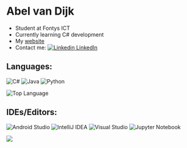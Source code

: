 # Abel van Dijk
- Student at Fontys ICT
- Currently learning C# development
- My [website](https://liftpiloot.github.io/)
- Contact me: 
[![Linkedin](https://i.stack.imgur.com/gVE0j.png) LinkedIn](https://www.linkedin.com/in/abel-van-dijk/)
&nbsp;

## Languages:

  ![C#](https://img.shields.io/badge/c%23-%23239120.svg?style=for-the-badge&logo=c-sharp&logoColor=white)
  ![Java](https://img.shields.io/badge/java-%23ED8B00.svg?style=for-the-badge&logo=openjdk&logoColor=white)
  ![Python](https://img.shields.io/badge/python-3670A0?style=for-the-badge&logo=python&logoColor=ffdd54)
  <p align="left">
    <img alt = "Top Language" src="https://github-readme-stats.vercel.app/api/top-langs/?username=Liftpiloot"
</p>

## IDEs/Editors:

  ![Android Studio](https://img.shields.io/badge/Android%20Studio-3DDC84.svg?style=for-the-badge&logo=android-studio&logoColor=white)
  ![IntelliJ IDEA](https://img.shields.io/badge/IntelliJIDEA-000000.svg?style=for-the-badge&logo=intellij-idea&logoColor=white)
  ![Visual Studio](https://img.shields.io/badge/Visual%20Studio-5C2D91.svg?style=for-the-badge&logo=visual-studio&logoColor=white)
  ![Jupyter Notebook](https://img.shields.io/badge/jupyter-%23FA0F00.svg?style=for-the-badge&logo=jupyter&logoColor=white)


<img src="https://github.com/disAbel-d/disAbel-d/blob/main/noidea.gif">
